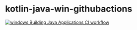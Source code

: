 # kotlin-java-win-githubactions
[![windows Building Java Applications CI workflow](https://github.com/githubfoam/kotlin-java-win-githubactions/actions/workflows/win-build-java-wf.yml/badge.svg)](https://github.com/githubfoam/kotlin-java-win-githubactions/actions/workflows/win-build-java-wf.yml)  